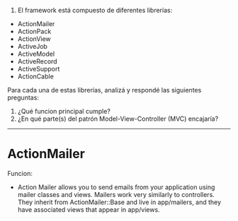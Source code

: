 1. El framework está compuesto de diferentes librerías:

  - ActionMailer
  - ActionPack
  - ActionView
  - ActiveJob
  - ActiveModel
  - ActiveRecord
  - ActiveSupport
  - ActionCable

  Para cada una de estas librerías, analizá y respondé las siguientes preguntas:

  1. ¿Qué funcion principal cumple?
  2. ¿En qué parte(s) del patrón Model-View-Controller (MVC) encajaría?

--------------------------------------------------------------------------------

# ActionMailer

Funcion:

- Action Mailer allows you to send emails from your application using mailer classes and views. Mailers work very similarly to controllers. They inherit from ActionMailer::Base and live in app/mailers, and they have associated views that appear in app/views.
